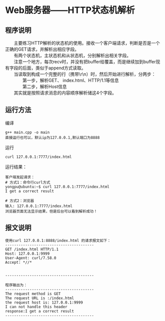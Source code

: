 # Web服务器——HTTP状态机解析

## 程序说明
&emsp;&emsp;主要练习HTTP解析的状态机的使用。接收一个客户端请求，判断是否是一个正确的GET请求，并解析出相应字段。  
&emsp;&emsp;有两个状态机，主状态机和从状态机，分别解析出相关字段。  
&emsp;&emsp;注意一个地方，每次recv时，并没有把buffer给覆盖，而是继续加到buffer现有字段的后面，类似于append方式读取。  
&emsp;&emsp;当读取到构成一个完整的行（携带\r\n）时，然后开始进行解析，分两步：  
&emsp;&emsp;&emsp;&emsp;第一步，解析GET、 index.html、HTTP/1.1等信息  
&emsp;&emsp;&emsp;&emsp;第二步，解析Host信息  
&emsp;&emsp;其实就是按照请求消息的内容顺序解析储这4个字段。

## 运行方法
编译
~~~
g++ main.cpp -o main
直接运行也可以，默认ip为127.0.0.1,默认端口为8888
~~~
运行
~~~
curl 127.0.0.1:7777/index.html
~~~

运行结果：
~~~
客户端发起请求：
# 方式1：命令行curl方式
yongpu@ubuntu:~$ curl 127.0.0.1:7777/index.html
I get a correct result

# 方式2：浏览器
输入: 127.0.0.1:7777/index.html
浏览器页面无法显示结果，但是后台可以看到解析成功！
~~~

## 报文说明 
~~~
使用curl 127.0.0.1:8888/index.html 的请求报文如下：
----------------------------------------
GET /index.html HTTP/1.1
Host: 127.0.0.1:9999
User-Agent: curl/7.58.0
Accept: *//*


----------------------------------------
 
程序输出为：
----------------------------------------
The request method is GET
The request URL is :/index.html
the request host is: 127.0.0.1:9999
I can not handle this header
response:I get a correct result
----------------------------------------
~~~